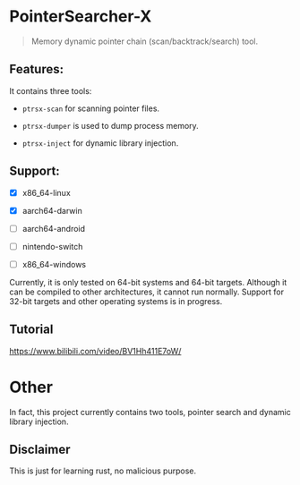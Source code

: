 # PointerSearcher-X

> Memory dynamic pointer chain (scan/backtrack/search) tool.

## Features:

It contains three tools: 

- `ptrsx-scan` for scanning pointer files.

- `ptrsx-dumper` is used to dump process memory. 

- `ptrsx-inject` for dynamic library injection.

## Support:

- [x] x86_64-linux

- [x] aarch64-darwin

- [ ] aarch64-android

- [ ] nintendo-switch

- [ ] x86_64-windows

Currently, it is only tested on 64-bit systems and 64-bit targets. Although it can be compiled to other architectures, it cannot run normally. Support for 32-bit targets and other operating systems is in progress.

## Tutorial

https://www.bilibili.com/video/BV1Hh411E7oW/

# Other

In fact, this project currently contains two tools, pointer search and dynamic library injection.

## Disclaimer

This is just for learning rust, no malicious purpose.